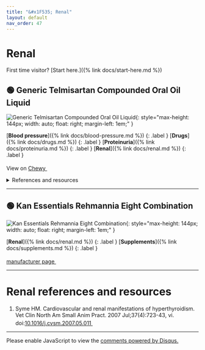 ```yaml
---
title: "&#x1F535; Renal"
layout: default
nav_order: 47
---
```


# Renal

First time visitor? [Start here.]({% link docs/start-here.md %})



## &#x1F7E2; Generic Telmisartan Compounded Oral Oil Liquid

![Generic Telmisartan Compounded Oral Oil Liquid](https://image.chewy.com/is/image/catalog/583926_MAIN._AC_SL600_V1659906586_.jpg){: style="max-height: 144px; width: auto; float: right; margin-left: 1em;" }

[**Blood pressure**]({% link docs/blood-pressure.md %})
{: .label }
[**Drugs**]({% link docs/drugs.md %})
{: .label }
[**Proteinuria**]({% link docs/proteinuria.md %})
{: .label }
[**Renal**]({% link docs/renal.md %})
{: .label }

View on <a href="https://www.chewy.com/dp/583926" class="external" target="_blank">Chewy&nbsp;<svg width="18" height="18" viewBox="0 0 24 24"><use xlink:href="#svg-external-link"></use></svg></a>

<details markdown="block">
<summary>References and resources</summary>

1.  Committee for Medicinal Products for Veterinary Use. CVMP assessment report for Semintra to add new strength 10 mg/ml oral solution for cats to treat systemic hypertension. European Medicines Agency. 2018. <a href="https://medicines.health.europa.eu/veterinary/es/documents/download/7b45beb0-53c0-46ab-9cd0-8f4e418a6ed6" class="external" target="_blank">https://medicines.health.europa.eu/veterinary/es/documents/download/7b45beb0-53c0-46ab-9cd0-8f4e418a6ed6&nbsp;<svg width="18" height="18" viewBox="0 0 24 24"><use xlink:href="#svg-external-link"></use></svg></a>
1.  Semintra (telmisartan oral solution) 10 mg/mL product insert. Boehringer Ingelheim Animal Health USA Inc. 2019. <a href="https://docs.boehringer-ingelheim.com/PI/Theras/Semintra_PI.pdf" class="external" target="_blank">https://docs.boehringer-ingelheim.com/PI/Theras/Semintra_PI.pdf&nbsp;<svg width="18" height="18" viewBox="0 0 24 24"><use xlink:href="#svg-external-link"></use></svg></a>
1.  Brenner BM, Cooper ME, de Zeeuw D, Keane WF, Mitch WE, Parving HH, Remuzzi G, Snapinn SM, Zhang Z, Shahinfar S; RENAAL Study Investigators. Effects of losartan on renal and cardiovascular outcomes in patients with type 2 diabetes and nephropathy. N Engl J Med. 2001 Sep 20;345(12):861-9. doi:<a href="https://doi.org/10.1056/NEJMoa011161" class="external" target="_blank">10.1056/NEJMoa011161&nbsp;<svg width="18" height="18" viewBox="0 0 24 24"><use xlink:href="#svg-external-link"></use></svg></a>
1.  Coleman AE, Brown SA, Traas AM, Bryson L, Zimmering T, Zimmerman A. Safety and efficacy of orally administered telmisartan for the treatment of systemic hypertension in cats: Results of a double-blind, placebo-controlled, randomized clinical trial. J Vet Intern Med. 2019; 33: 478-488. doi:<a href="https://doi.org/10.1111/jvim.15429" class="external" target="_blank">10.1111/jvim.15429&nbsp;<svg width="18" height="18" viewBox="0 0 24 24"><use xlink:href="#svg-external-link"></use></svg></a>
1.  Coleman A, Elliott J. Inhibition of the renin-angiotensin-aldosterone system in cats and dogs: The emerging role of angiotensin II receptor blockers. International Renal Interest Society (IRIS). 2022. <a href="http://www.iris-kidney.com/education/renin-anglotensin-aldosterone-system.html" class="external" target="_blank">http://www.iris-kidney.com/education/renin-anglotensin-aldosterone-system.html&nbsp;<svg width="18" height="18" viewBox="0 0 24 24"><use xlink:href="#svg-external-link"></use></svg></a>
1.  Girens R, Swift S. Telmisartan for Treating Systemic Hypertension. Today's Veterinary Practice. 2019. <a href="https://todaysveterinarypractice.com/pharmacology/telmisartan-for-treating-systemic-hypertension/" class="external" target="_blank">https://todaysveterinarypractice.com/pharmacology/telmisartan-for-treating-systemic-hypertension/&nbsp;<svg width="18" height="18" viewBox="0 0 24 24"><use xlink:href="#svg-external-link"></use></svg></a>
1.  Glaus TM, Elliott J, Herberich E, Zimmering T, Albrecht B. Efficacy of long-term oral telmisartan treatment in cats with hypertension: Results of a prospective European clinical trial. J Vet Intern Med. 2019; 33: 413-422. doi:<a href="https://doi.org/10.1111/jvim.15394" class="external" target="_blank">10.1111/jvim.15394&nbsp;<svg width="18" height="18" viewBox="0 0 24 24"><use xlink:href="#svg-external-link"></use></svg></a>
1.  Gordon SG, Saunders AB, Malcolm E. Angiotensin II Receptor Antagonists for Use in Animals. Merck Veterinary Manual. 2023. <a href="https://www.merckvetmanual.com/pharmacology/systemic-pharmacotherapeutics-of-the-cardiovascular-system/angiotensin-ii-receptor-antagonists-for-use-in-animals" class="external" target="_blank">https://www.merckvetmanual.com/pharmacology/systemic-pharmacotherapeutics-of-the-cardiovascular-system/angiotensin-ii-receptor-antagonists-for-use-in-animals&nbsp;<svg width="18" height="18" viewBox="0 0 24 24"><use xlink:href="#svg-external-link"></use></svg></a>
1.  Izuhara Y, Nangaku M, Inagi R, Tominaga N, Aizawa T, Kurokawa K, van Ypersele de Strihou C, Miyata T. Renoprotective properties of angiotensin receptor blockers beyond blood pressure lowering. J Am Soc Nephrol. 2005 Dec;16(12):3631-41. doi:<a href="https://doi.org/10.1681/ASN.2005050522" class="external" target="_blank">10.1681/ASN.2005050522&nbsp;<svg width="18" height="18" viewBox="0 0 24 24"><use xlink:href="#svg-external-link"></use></svg></a>
1.  Kobori H, Mori H, Masaki T, Nishiyama A. Angiotensin II blockade and renal protection. Curr Pharm Des. 2013;19(17):3033-42. doi:<a href="https://doi.org/10.2174/1381612811319170009" class="external" target="_blank">10.2174/1381612811319170009&nbsp;<svg width="18" height="18" viewBox="0 0 24 24"><use xlink:href="#svg-external-link"></use></svg></a>
1.  Lewis EJ, Hunsicker LG, Clarke WR, Berl T, Pohl MA, Lewis JB, Ritz E, Atkins RC, Rohde R, Raz I; Collaborative Study Group. Renoprotective effect of the angiotensin-receptor antagonist irbesartan in patients with nephropathy due to type 2 diabetes. N Engl J Med. 2001 Sep 20;345(12):851-60. doi:<a href="https://doi.org/10.1056/NEJMoa011303" class="external" target="_blank">10.1056/NEJMoa011303&nbsp;<svg width="18" height="18" viewBox="0 0 24 24"><use xlink:href="#svg-external-link"></use></svg></a>
1.  Sent, U., Gössl, R., Elliott, J., Syme, H.M. and Zimmering, T. (2015), Comparison of Efficacy of Long-term Oral Treatment with Telmisartan and Benazepril in Cats with Chronic Kidney Disease. J Vet Intern Med, 29: 1479-1487. doi:<a href="https://doi.org/10.1111/jvim.13639" class="external" target="_blank">10.1111/jvim.13639&nbsp;<svg width="18" height="18" viewBox="0 0 24 24"><use xlink:href="#svg-external-link"></use></svg></a>
1.  Wright JT Jr, Bakris G, Greene T, Agodoa LY, Appel LJ, Charleston J, Cheek D, Douglas-Baltimore JG, Gassman J, Glassock R, Hebert L, Jamerson K, Lewis J, Phillips RA, Toto RD, Middleton JP, Rostand SG; African American Study of Kidney Disease and Hypertension Study Group. Effect of blood pressure lowering and antihypertensive drug class on progression of hypertensive kidney disease: results from the AASK trial. JAMA. 2002 Nov 20;288(19):2421-31. doi:<a href="https://doi.org/10.1001/jama.288.19.2421" class="external" target="_blank">10.1001/jama.288.19.2421&nbsp;<svg width="18" height="18" viewBox="0 0 24 24"><use xlink:href="#svg-external-link"></use></svg></a>

</details>

* * *



## &#x1F7E2; Kan Essentials Rehmannia Eight Combination

![Kan Essentials Rehmannia Eight Combination](https://kanherb.com/images/store/products/Kan_Essentials_Rehmannia_Eight_Combination_Extract.png){: style="max-height: 144px; width: auto; float: right; margin-left: 1em;" }

[**Renal**]({% link docs/renal.md %})
{: .label }
[**Supplements**]({% link docs/supplements.md %})
{: .label }

 <a href="https://kanherb.com/products/rehmannia-eight-combination/" class="external" target="_blank">manufacturer page&nbsp;<svg width="18" height="18" viewBox="0 0 24 24"><use xlink:href="#svg-external-link"></use></svg></a>

* * *


# Renal references and resources

1.  Syme HM. Cardiovascular and renal manifestations of hyperthyroidism. Vet Clin North Am Small Anim Pract. 2007 Jul;37(4):723-43, vi. doi:<a href="https://doi.org/10.1016/j.cvsm.2007.05.011" class="external" target="_blank">10.1016/j.cvsm.2007.05.011&nbsp;<svg width="18" height="18" viewBox="0 0 24 24"><use xlink:href="#svg-external-link"></use></svg></a>

* * *

<div id="disqus_thread"></div>
<script>
    var disqus_config = function () {
      this.page.url = '{{ page.url | absolute_url }}';
      this.page.identifier = '{{ page.url | absolute_url }}';
    };
    (function() {
    var d = document, s = d.createElement('script');
    s.src = 'https://ckdcatsupplies.disqus.com/embed.js';
    s.setAttribute('data-timestamp', +new Date());
    (d.head || d.body).appendChild(s);
    })();
</script>
<noscript>Please enable JavaScript to view the <a href="https://disqus.com/?ref_noscript">comments powered by Disqus.</a></noscript>

<!-- Updated 2024-12-17 00:07:13.411459Z -->

